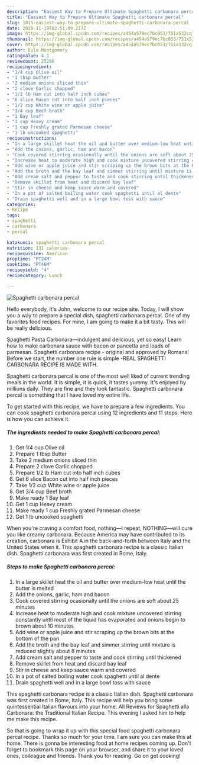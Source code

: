 ```yaml
---
description: "Easiest Way to Prepare Ultimate Spaghetti carbonara percal"
title: "Easiest Way to Prepare Ultimate Spaghetti carbonara percal"
slug: 1015-easiest-way-to-prepare-ultimate-spaghetti-carbonara-percal
date: 2020-11-19T02:51:09.217Z
image: https://img-global.cpcdn.com/recipes/a454a579ec7bc053/751x532cq70/spaghetti-carbonara-percal-recipe-main-photo.jpg
thumbnail: https://img-global.cpcdn.com/recipes/a454a579ec7bc053/751x532cq70/spaghetti-carbonara-percal-recipe-main-photo.jpg
cover: https://img-global.cpcdn.com/recipes/a454a579ec7bc053/751x532cq70/spaghetti-carbonara-percal-recipe-main-photo.jpg
author: Eula Montgomery
ratingvalue: 4.1
reviewcount: 25296
recipeingredient:
- "1/4 cup Olive oil"
- "1 tbsp Butter"
- "2 medium onions sliced thin"
- "2 clove Garlic chopped"
- "1/2 lb Ham cut into half inch cubes"
- "6 slice Bacon cut into half inch pieces"
- "1/2 cup White wine or apple juice"
- "3/4 cup Beef broth"
- "1 Bay leaf"
- "1 cup Heavy cream"
- "1 cup Freshly grated Parmesan cheese"
- "1 lb uncooked spaghetti"
recipeinstructions:
- "In a large skillet heat the oil and butter over medium-low heat until the butter is melted"
- "Add the onions, garlic, ham and bacon"
- "Cook covered stirring ocasionally until the onions are soft about 25 minutes"
- "Increase heat to moderate high and cook mixture uncovered stirring constantly until most of the liquid has evaporated and onions begin to brown about 10 minutes"
- "Add wine or apple juice and stir scraping up the brown bits at the bottom of the pan"
- "Add the broth and the bay leaf and simmer stirring until mixture is reduced slightly about 8 minutes"
- "Add cream salt and pepper to taste and cook stirring until thickened"
- "Remove skillet from heat and discard bay leaf"
- "Stir in cheese and keep sauce warm and covered"
- "In a pot of salted boiling water cook spaghetti until al dente"
- "Drain spaghetti well and in a large bowl toss with sauce"
categories:
- Recipe
tags:
- spaghetti
- carbonara
- percal

katakunci: spaghetti carbonara percal 
nutrition: 131 calories
recipecuisine: American
preptime: "PT24M"
cooktime: "PT46M"
recipeyield: "4"
recipecategory: Lunch

---
```



![Spaghetti carbonara percal](https://img-global.cpcdn.com/recipes/a454a579ec7bc053/751x532cq70/spaghetti-carbonara-percal-recipe-main-photo.jpg)

Hello everybody, it's John, welcome to our recipe site. Today, I will show you a way to prepare a special dish, spaghetti carbonara percal. One of my favorites food recipes. For mine, I am going to make it a bit tasty. This will be really delicious.

Spaghetti Pasta Carbonara—indulgent and delicious, yet so easy! Learn how to make carbonara sauce with bacon or pancetta and loads of parmesan. Spaghetti carbonara recipe - original and approved by Romans! Before we start, the number one rule is simple -REAL SPAGHETTI CARBONARA RECIPE IS MADE WITH.

Spaghetti carbonara percal is one of the most well liked of current trending meals in the world. It is simple, it is quick, it tastes yummy. It's enjoyed by millions daily. They are fine and they look fantastic. Spaghetti carbonara percal is something that I have loved my entire life.


To get started with this recipe, we have to prepare a few ingredients. You can cook spaghetti carbonara percal using 12 ingredients and 11 steps. Here is how you can achieve it.

<!--inarticleads1-->

##### The ingredients needed to make Spaghetti carbonara percal:

1. Get 1/4 cup Olive oil
1. Prepare 1 tbsp Butter
1. Take 2 medium onions sliced thin
1. Prepare 2 clove Garlic chopped
1. Prepare 1/2 lb Ham cut into half inch cubes
1. Get 6 slice Bacon cut into half inch pieces
1. Take 1/2 cup White wine or apple juice
1. Get 3/4 cup Beef broth
1. Make ready 1 Bay leaf
1. Get 1 cup Heavy cream
1. Make ready 1 cup Freshly grated Parmesan cheese
1. Get 1 lb uncooked spaghetti


When you&#39;re craving a comfort food, nothing—I repeat, NOTHING—will cure you like creamy carbonara. Because America may have contributed to its creation, carbonara is Exhibit A in the back-and-forth between Italy and the United States when it. This spaghetti carbonara recipe is a classic Italian dish. Spaghetti carbonara was first created in Rome, Italy. 

<!--inarticleads2-->

##### Steps to make Spaghetti carbonara percal:

1. In a large skillet heat the oil and butter over medium-low heat until the butter is melted
1. Add the onions, garlic, ham and bacon
1. Cook covered stirring ocasionally until the onions are soft about 25 minutes
1. Increase heat to moderate high and cook mixture uncovered stirring constantly until most of the liquid has evaporated and onions begin to brown about 10 minutes
1. Add wine or apple juice and stir scraping up the brown bits at the bottom of the pan
1. Add the broth and the bay leaf and simmer stirring until mixture is reduced slightly about 8 minutes
1. Add cream salt and pepper to taste and cook stirring until thickened
1. Remove skillet from heat and discard bay leaf
1. Stir in cheese and keep sauce warm and covered
1. In a pot of salted boiling water cook spaghetti until al dente
1. Drain spaghetti well and in a large bowl toss with sauce


This spaghetti carbonara recipe is a classic Italian dish. Spaghetti carbonara was first created in Rome, Italy. This recipe will help you bring some quintessential Italian flavours into your home. All Reviews for Spaghetti alla Carbonara: the Traditional Italian Recipe. This evening I asked him to help me make this recipe. 

So that is going to wrap it up with this special food spaghetti carbonara percal recipe. Thanks so much for your time. I am sure you can make this at home. There is gonna be interesting food at home recipes coming up. Don't forget to bookmark this page on your browser, and share it to your loved ones, colleague and friends. Thank you for reading. Go on get cooking!
